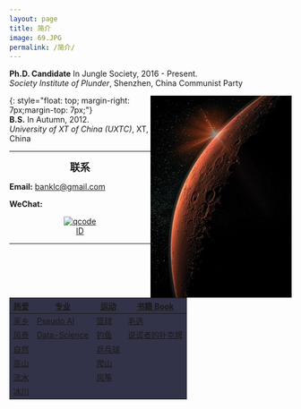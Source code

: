 ```yaml
---
layout: page
title: 简介
image: 69.JPG
permalink: /简介/
---
```


**Ph.D. Candidate** In Jungle Society, 2016 - Present.<br>
*Society Institute of Plunder*, Shenzhen, China Communist Party <br>

<img src="/img/11.2.jpg" align="right" width="50%">{: style="float: top; margin-right: 7px;margin-top: 7px;"}
<br>
**B.S.** In Autumn,  2012. <br>
*University of XT of China (UXTC)*, XT, China <br>


* * * 

**<font size="4.5"><center>联系</center></font>**

**Email:** banklc@gmail.com

**WeChat:** <center><a href="https://imgchr.com/i/rsXKYD"><img src="https://s3.ax1x.com/2020/12/23/rsXKYD.jpg" alt="qcode" border="0" /><br><center> ID 
  
---
<div class="table-container">
<table text="white">
  <thread>
    <tr><th bgcolor="#323248">热爱 </th><th bgcolor="#323248">专业 </th><th bgcolor="#323248">运动 </th><th bgcolor="#323248">书籍 Book </th></tr>
  </thread>
  <tbody color="white">
    <tr><td bgcolor="#323248">家乡</td><td bgcolor="#323248">Pseudo AI </td><td bgcolor="#323248">篮球 </td><td bgcolor="#323248">毛选 </td></tr>
    <tr><td bgcolor="#323248">风景</td><td bgcolor="#323248">Data-Science </td><td bgcolor="#323248">钓鱼 </td><td bgcolor="#323248">说谎者的扑克牌 </td></tr>
    <tr><td bgcolor="#323248">自然</td><td bgcolor="#323248"> </td><td bgcolor="#323248">乒乓球 </td><td bgcolor="#323248"> </td></tr>
    <tr><td bgcolor="#323248">高山</td><td bgcolor="#323248"> </td><td bgcolor="#323248">爬山 </td><td bgcolor="#323248"> </td></tr>
    <tr><td bgcolor="#323248">流水</td><td bgcolor="#323248"> </td><td bgcolor="#323248">风筝 </td><td bgcolor="#323248"> </td></tr>
    <tr><td bgcolor="#323248">冰川</td><td bgcolor="#323248"> </td><td bgcolor="#323248"> </td><td bgcolor="#323248"> </td></tr>
  </tbody>
</table>
</div>
